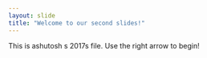 ```yaml
---
layout: slide
title: "Welcome to our second slides!"
---
```


This is ashutosh s 2017s file.
Use the right arrow to begin!
